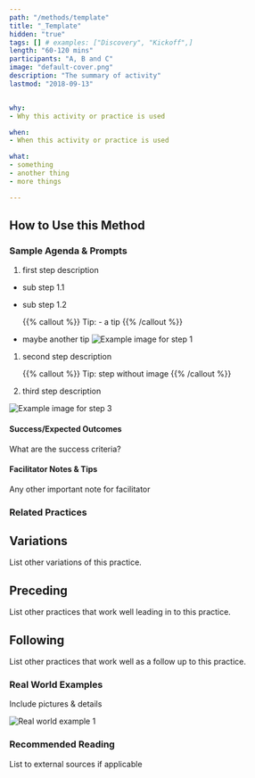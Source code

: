 ```yaml
---
path: "/methods/template"
title: "_Template"
hidden: "true"
tags: [] # examples: ["Discovery", "Kickoff",]
length: "60-120 mins"
participants: "A, B and C"
image: "default-cover.png"
description: "The summary of activity"
lastmod: "2018-09-13"


why:
- Why this activity or practice is used

when:
- When this activity or practice is used  

what:
- something
- another thing
- more things

---
```

## How to Use this Method
### Sample Agenda & Prompts
1. first step description
        
- sub step 1.1
- sub step 1.2

   {{% callout %}}
   Tip: - a tip
   {{% /callout %}}
- maybe another tip
![Example image for step 1](/images/practices/template/step-1.png)

1. second step description

   {{% callout %}}
   Tip: step without image
   {{% /callout %}}
1. third step description

![Example image for step 3](/images/practices/template/step-3.png)

#### Success/Expected Outcomes
What are the success criteria?

#### Facilitator Notes & Tips

Any other important note for facilitator

### Related Practices

## Variations

List other variations of this practice.

## Preceding

List other practices that work well leading in to this practice.

## Following

List other practices that work well as a follow up to this practice.

### Real World Examples

Include pictures & details

![Real world example 1](/images/practices/template/example-1.png)

### Recommended Reading

List to external sources if applicable


